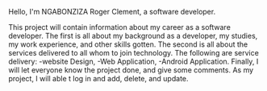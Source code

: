 Hello, I'm NGABONZIZA Roger Clement, a software developer.

This project will contain information about my career as a software developer. The first is all about my background as a developer, my studies, my work experience, and other skills gotten. The second is all about the services delivered to all whom to join technology. The following are service delivery: -website Design, -Web Application, -Android Application. Finally, I will let everyone know the project done, and give some comments. As my project, I will able t log in and add, delete, and update.
